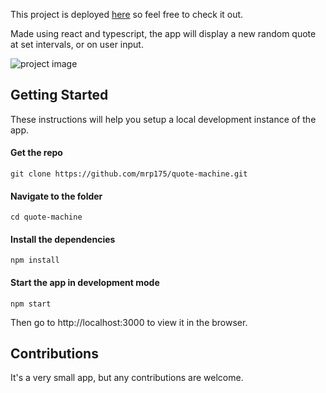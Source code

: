 This project is deployed [here](https://mrp175.github.io/quote-machine/) so feel free to check it out.

Made using react and typescript, the app will display a new random quote at set intervals, or on user input.

![project image](https://res.cloudinary.com/mrp175/image/upload/v1643804112/github/quote-machine2_s2nc59.jpg)

## Getting Started

These instructions will help you setup a local development instance of the app.

#### Get the repo

```
git clone https://github.com/mrp175/quote-machine.git
```

#### Navigate to the folder

```
cd quote-machine
```

#### Install the dependencies

```
npm install
```

#### Start the app in development mode

```
npm start
```
Then go to http://localhost:3000 to view it in the browser.

## Contributions

It's a very small app, but any contributions are welcome.  
